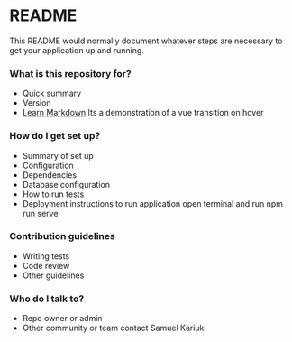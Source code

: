 # README #

This README would normally document whatever steps are necessary to get your application up and running.

### What is this repository for? ###

* Quick summary
* Version
* [Learn Markdown](https://bitbucket.org/tutorials/markdowndemo)
Its a demonstration of a vue transition on hover

### How do I get set up? ###

* Summary of set up
* Configuration
* Dependencies
* Database configuration
* How to run tests
* Deployment instructions
to  run application open terminal and run npm run serve

### Contribution guidelines ###

* Writing tests
* Code review
* Other guidelines

### Who do I talk to? ###

* Repo owner or admin
* Other community or team contact
Samuel Kariuki
